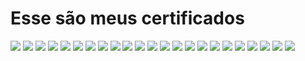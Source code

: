 <h1>Esse são meus certificados</h1>

<img src='imgs/inicianteEmProgamação.jpg'>
<img src='imgs/formação-frontend.jpg'>
<img src='imgs/htmlpt1.jpg'>
<img src='imgs/htmlpt2.jpg'>
<img src='imgs/htmlpt3.jpg'>
<img src='imgs/htmlpt4.jpg'>
<img src='imgs/cssGrid.jpg'>
<img src='imgs/flexbox.jpg'>
<img src='imgs/arquiteturaCss.jpg'>
<img src='imgs/sass.jpg'>
<img src='imgs/responsivo.jpg'>
<img src='imgs/js.jpg'>
<img src='imgs/js0.jpg'>
<img src='imgs/js1.jpg'>
<img src='imgs/js3.jpg'>
<img src='imgs/js5.jpg'>
<img src='imgs/js6.jpg'>
<img src='imgs/js7.jpg'>
<img src='imgs/js8.jpg'>
<img src='imgs/js9.jpg'>
<img src='imgs/js10.jpg'>
<img src='imgs/js11.jpg'>
<img src='imgs/js12.jpg'>

